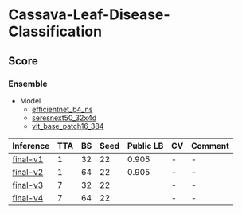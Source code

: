 # Cassava-Leaf-Disease-Classification

## Score

### Ensemble

- Model
    - [efficientnet_b4_ns]
    - [seresnext50_32x4d]
    - [vit_base_patch16_384]

| Inference  | TTA | BS  | Seed | Public LB | CV  | Comment |
| ---        | --- | --- | ---  | ---       | --- | ---     |
| [final-v1] | 1   | 32  | 22   | 0.905     | -   | -       |
| [final-v2] | 1   | 64  | 22   | 0.905     | -   | -       |
| [final-v3] | 7   | 32  | 22   |           | -   | -       |
| [final-v4] | 7   | 64  | 22   |           | -   | -       |

[final-v1]: https://github.com/IMOKURI/Cassava-Leaf-Disease-Classification/commit/35741622e876fe21950b8bf19358082a9c11692b
[final-v2]: https://github.com/IMOKURI/Cassava-Leaf-Disease-Classification/commit/2660543d37c5f6c994c43e6f75025553aa276892
[final-v3]: https://github.com/IMOKURI/Cassava-Leaf-Disease-Classification/commit/eef41a3d1b49cbf98b856c7e7cfb9a694c86b707
[final-v4]: https://github.com/IMOKURI/Cassava-Leaf-Disease-Classification/commit/f84fb35da9f75cbab7817cde3af8093075ac47df
[efficientnet_b4_ns]: https://github.com/imokuri/cassava-leaf-disease-classification/commit/f639150116370039666b7bab452abd85932f4d24
[seresnext50_32x4d]: https://github.com/IMOKURI/Cassava-Leaf-Disease-Classification/commit/fb7397ca97d624eb4db467c3d67a4c492313aaad
[vit_base_patch16_384]: https://github.com/IMOKURI/Cassava-Leaf-Disease-Classification/commit/9b7093ed7501254f7705edd31f96467f2be00d8b
